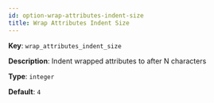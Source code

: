 ```yaml
---
id: option-wrap-attributes-indent-size
title: Wrap Attributes Indent Size
---
```

**Key**: `wrap_attributes_indent_size`

**Description**: Indent wrapped attributes to after N characters

**Type**: `integer`

**Default**: `4`
